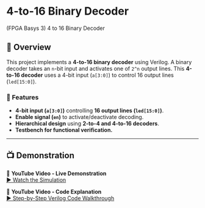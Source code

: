 # 4-to-16 Binary Decoder
(FPGA Basys 3) 4 to 16 Binary Decoder
## 📝 Overview
This project implements a **4-to-16 binary decoder** using Verilog. A binary decoder takes an `n`-bit input and activates one of `2^n` output lines. This **4-to-16 decoder** uses a 4-bit input (`a[3:0]`) to control 16 output lines (`led[15:0]`).

### **🔹 Features**
- **4-bit input (`a[3:0]`)** controlling **16 output lines (`led[15:0]`)**.
- **Enable signal (`en`)** to activate/deactivate decoding.
- **Hierarchical design** using **2-to-4 and 4-to-16 decoders**.
- **Testbench for functional verification.**

---

## **📺 Demonstration**
🔹 **YouTube Video - Live Demonstration**  
[▶ Watch the Simulation](https://www.youtube.com/watch?v=https://youtube.com/shorts/nVTNnknbESs?si=h9pHpikya8esInJw)  

🔹 **YouTube Video - Code Explanation**  
[▶ Step-by-Step Verilog Code Walkthrough](https://www.youtube.com/watch?v=https://youtu.be/ZcCT-lXGTdQ)  

